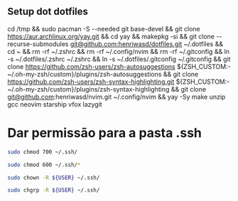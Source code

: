 ## Setup dot dotfiles
cd /tmp && sudo pacman -S --needed git base-devel && git clone https://aur.archlinux.org/yay.git && cd yay && makepkg -si &&
git clone --recurse-submodules [git@github.com:henriwasd/dotfiles.git](https://github.com/henriwasd/dotfiles.git) ~/.dotfiles &&
cd ~ &&
rm -rf ~/.zshrc &&
rm -rf ~/.config/nvim &&
rm -rf ~/.gitconfig &&
ln -s ~/.dotfiles/.zshrc ~/.zshrc &&
ln -s ~/.dotfiles/.gitconfig ~/.gitconfig &&
git clone https://github.com/zsh-users/zsh-autosuggestions ${ZSH_CUSTOM:-~/.oh-my-zsh/custom}/plugins/zsh-autosuggestions &&
git clone https://github.com/zsh-users/zsh-syntax-highlighting.git ${ZSH_CUSTOM:-~/.oh-my-zsh/custom}/plugins/zsh-syntax-highlighting &&
git clone git@github.com:henriwasd/nvim.git ~/.config/nvim &&
yay -Sy make unzip gcc neovim starship vfox lazygit

# Dar permissão para a pasta .ssh
```bash
sudo chmod 700 ~/.ssh/
```
```bash
sudo chmod 600 ~/.ssh/*
```
```bash
sudo chown -R ${USER} ~/.ssh/
```
```bash
sudo chgrp -R ${USER} ~/.ssh/
```
